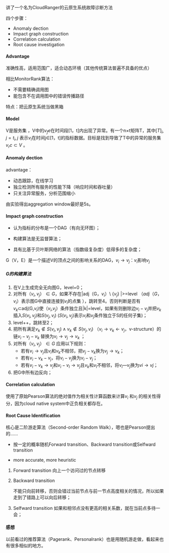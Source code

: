 讲了一个名为CloudRanger的云原生系统故障诊断方法



四个步骤：

- Anomaly dection
- Impact graph construction
- Correlation calculation
- Root cause investigation



#### Advantage

准确性高，适用范围广，适合动态环境（其他传统算法普遍不具备的优点）

相比MonitorRank算法：

- 不需要精确调用图
- 能包含不在调用图中的错误传播路径



特点：把云原生系统当做黑箱



#### Model

V是服务集 ，V中的$v_fe$在时间段[1，t]内出现了异常。有一个n×t矩阵T，其中$[T]_i,j=t_i,j$ 表示$v_i$在时间j∈[1，t]的指标数据。目标是找到导致了T中的异常的服务集$v_rc⊂V$ 。



#### Anomaly dection

advantage：

- 动态跟踪，在线学习
- 独立检测所有服务的性能下降（响应时间和吞吐量）
- 只关注异常服务，分析范围缩小 

由实验得出aggregation window最好是5s。



#### Impact graph construction

- 认为指标的分布是一个DAG（有向无环图）；

- 构建算法是无监督算法；

- 具有比基于贝叶斯网络的算法（指数级复杂度）低得多的复杂度；

  

G（V，E）是一个描述V的顶点之间的影响关系的DAG，$v_i→v_j$：$v_i$影响$v_j$

##### G的构建算法

1. 在V上生成完全无向图G，level=0；
2. 对所有$（v_i,v_j）∈G$，如果不存在|adj（G，$v_i$）\\ {$v_j$} |>=level （$adj（G，v_i）$表示图G中直接连接到$v_i$的点集 ），跳转至4。否则判断是否有$v_k$⊂adj(G,$v_i$)使（$v_i$,$v_j$）条件独立且|k|=level，如果有则删除边$v_i-v_j$并把$v_k$插入$S(v_i,v_j)$和$S(v_j,v_i)$ ($S(v_i,v_j)$表示$v_i$和$v_j$条件独立于S的任何子集)；
3. level++，跳转至2；
4. 把所有满足$v_k∉S(v_i,v_j)∧v_k∉S(v_j,v_i)$ （$v_i→v_k← v_j$，v-structure）的链$v_i-v_j-v_k$ 替换为$v_i→ v_j→v_k$ ；
5. 对所有$（v_i,v_j）∈G$ 应用以下规则：
   - 若有$v_i→ v_j$且$v_i$和$v_k$不相邻，把$v_j-v_k$换为$v_j→v_k$；
   - 若有$v_i-v_k-v_j$，将$v_i-v_j$换为$v_i-v_j$；
   - 若有$v_i-v_k→v_j$和$v_i-v_l→v_j$且$v_k$和$v_l$不相邻，将$v_i—v_j$换为$vi→vj$；
6. 把G中所有边反向；



#### Correlation calculation 

使用了原始Pearson算法的绝对值作为相关性计算函数来计算$v_i$ 和$v_j$ 的相关性得分，因为cloud native system中正负相关都存在。



#### Root Cause Identification 

核心是二阶游走算法（Second-order Random Walk），嗯也是Pearson提出的......

- 按一定的概率随机Forward transition、Backward transition或Selfward transition

- more accurate, more heuristic

  

1. Forward transition 向上一个访问过的节点转移

2. Backward transition

   不能只向前转移，否则会错过当前节点与前一节点高度相关的情况，所以如果走到了错路上可以向后转移；

3. Selfward transition 如果和相邻点没有更高的相关系数，就在当前点多待一会；



#### 感想

以前看过的推荐算法（Pagerank、Personalrank）也是用随机游走做，看起来也有很多相似的地方。





